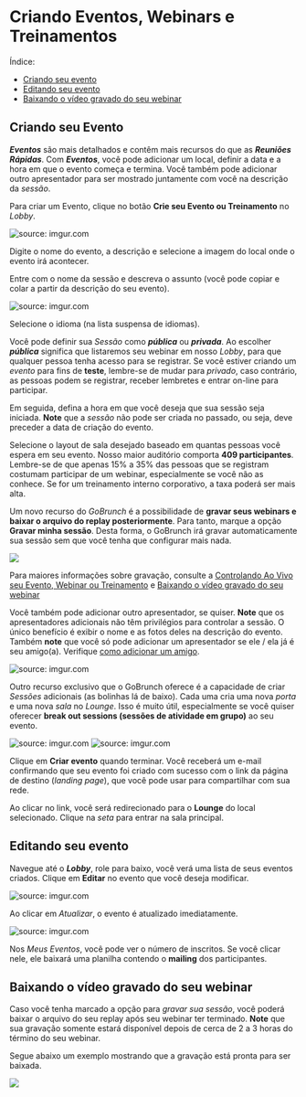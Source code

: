 

# Criando Eventos, Webinars e Treinamentos

Índice:

- [Criando seu evento](#criando-seu-evento)
- [Editando seu evento](#editando-seu-evento)
- [Baixando o vídeo gravado do seu webinar](#baixando-o-vídeo-gravado-do-seu-webinar)

## Criando seu Evento

***Eventos*** são mais detalhados e contêm mais recursos do que as ***Reuniões Rápidas***. Com **_Eventos_**, você pode adicionar um local, definir a data e a hora em que o evento começa e termina. Você também pode adicionar outro apresentador para ser mostrado juntamente com você na descrição da *sessão*.

Para criar um Evento, clique no botão **Crie seu Evento ou Treinamento** no _Lobby_.

<img src="https://i.imgur.com/loDyMdm.png" title="source: imgur.com" />

Digite o nome do evento, a descrição e selecione a imagem do local onde o evento irá acontecer. 

Entre com o nome da sessão e descreva o assunto (você pode copiar e colar a partir da descrição do seu evento).

<img src="https://i.imgur.com/anyBLfm.png" title="source: imgur.com" />

Selecione o idioma (na lista suspensa de idiomas).

Você pode definir sua _Sessão_ como **_pública_** ou **_privada_**. Ao escolher **_pública_** significa que listaremos seu webinar em nosso *Lobby*, para que qualquer pessoa tenha acesso para se registrar. Se você estiver criando um _evento_ para fins de **teste**, lembre-se de mudar para _privado_, caso contrário, as pessoas podem se registrar, receber lembretes e entrar on-line para participar.

Em seguida, defina a hora em que você deseja que sua sessão seja iniciada. **Note** que a _sessão_ não pode ser criada no passado, ou seja, deve preceder a data de criação do evento.

Selecione o layout de sala desejado baseado em quantas pessoas você espera em seu evento. Nosso maior auditório comporta **409 participantes**. Lembre-se de que apenas 15% a 35% das pessoas que se registram costumam participar de um webinar, especialmente se você não as conhece. Se for um treinamento interno corporativo, a taxa poderá ser mais alta.

Um novo recurso do *GoBrunch* é a possibilidade de **gravar seus webinars e baixar o arquivo do replay posteriormente**. Para tanto, marque a opção **Gravar minha sessão**. Desta forma, o GoBrunch irá gravar automaticamente sua sessão sem que você tenha que configurar mais nada. 

<img src="http://funkyimg.com/i/2Lzp6.png">

Para maiores informações sobre gravação, consulte a [Controlando Ao Vivo seu Evento, Webinar ou Treinamento](goinglive.md) e [Baixando o vídeo gravado do seu webinar](#baixando-o-vídeo-gravado-do-seu-webinar)

Você também pode adicionar outro apresentador, se quiser. **Note** que os apresentadores adicionais não têm privilégios para controlar a sessão. O único benefício é exibir o nome e as fotos deles na descrição do evento. Também **note** que você só pode adicionar um apresentador se ele / ela já é seu amigo(a). Verifique [como adicionar um amigo](friends.md).

<img src="https://i.imgur.com/STU0Uqn.png" title="source: imgur.com" />

  
Outro recurso exclusivo que o GoBrunch oferece é a capacidade de criar _Sessões_ adicionais (as bolinhas lá de baixo). Cada uma cria uma nova _porta_ e uma nova _sala_ no _Lounge_. Isso é muito útil, especialmente se você quiser oferecer **break out sessions (sessões de atividade em grupo)** ao seu evento.

<img src="https://i.imgur.com/DjAgVWC.png" title="source: imgur.com" />
<img src="https://i.imgur.com/vJ0sIht.png" title="source: imgur.com" />


Clique em **Criar evento** quando terminar. Você receberá um e-mail confirmando que seu evento foi criado com sucesso com o link da página de destino (*landing page*), que você pode usar para compartilhar com sua rede.

Ao clicar no link, você será redirecionado para o **Lounge** do local selecionado. Clique na _seta_ para entrar na sala principal.

## Editando seu evento

Navegue até o **_Lobby_**, role para baixo, você verá uma lista de seus eventos criados. Clique em **Editar** no evento que você deseja modificar.

<img src="https://i.imgur.com/1Cy27NA.png" title="source: imgur.com" /></a>

Ao clicar em _Atualizar_, o evento é atualizado imediatamente.

<img src="https://i.imgur.com/dnrNqCr.png" title="source: imgur.com" /></a>

Nos *Meus Eventos*, você pode ver o número de inscritos. Se você clicar nele, ele baixará uma planilha contendo o **mailing** dos participantes.

## Baixando o vídeo gravado do seu webinar

Caso você tenha marcado a opção para *gravar sua sessão*, você poderá baixar o arquivo do seu replay após seu webinar ter terminado. **Note** que sua gravação somente estará disponível depois de cerca de 2 a 3 horas do término do seu webinar. 

Segue abaixo um exemplo mostrando que a gravação está pronta para ser baixada.

<img src="https://i.imgur.com/aoBSXPX.png">
